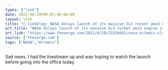 ```yaml
---
types: ["link"]
date: 2022-08-29T09:07:40-04:00
layout: link
title: "🔗 linkblog: NASA delays launch of its massive SLS rocket amid engine issue - The Verge'"
art_title: "NASA delays launch of its massive SLS rocket amid engine issue - The Verge"
art_link: "https://www.theverge.com/2022/8/29/23326681/nasa-artemis-sls-orion-rocket-moon-first-launch-delay-engine"
source: ["theverge.com"]
tags: ["NASA","Artemis"]
---
```

Sad news. I had the livestream up and was hoping to watch the launch before going into the office today.
 
